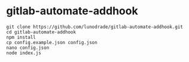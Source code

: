 # gitlab-automate-addhook

```
git clone https://github.com/lunodrade/gitlab-automate-addhook.git
cd gitlab-automate-addhook
npm install
cp config.example.json config.json
nano config.json
node index.js
```
